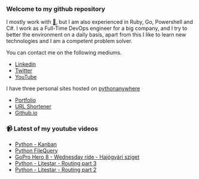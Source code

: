 ### Welcome to my github repository

I mostly work with [:snake:](https://www.python.org/), but I am also experienced in Ruby, Go, Powershell and C#. I work as a Full-Time DevOps engineer for a big company, and I try to better the environment on a daily basis, apart from this I like to learn new technologies and I am a competent problem solver.

You can contact me on the following mediums.
- [Linkedin](https://www.linkedin.com/in/r3ap3rpy)
- [Twitter](https://twitter.com/r3ap3rpy)
- [YouTube](https://www.youtube.com/channel/UC1qkMXH8d2I9DDAtBSeEHqg)

I have three personal sites hosted on [pythonanywhere](https://www.pythonanywhere.com/)
- [Portfolio](http://r3ap3rpy.pythonanywhere.com/)
- [URL Shortener](http://shortenpy.pythonanywhere.com/)
- [Github.io](https://r3ap3rpy.github.io/)

### :video_camera: Latest of my youtube videos
<!-- YOUTUBE:START -->
- [Python - Kanban](https://www.youtube.com/watch?v=bxSH0B-g7sA)
- [Python   FileQuery](https://www.youtube.com/watch?v=QjYNhXpk6vo)
- [GoPro Hero 8 - Wednesday ride - Hajógyári sziget](https://www.youtube.com/watch?v=n3lA41b8NmM)
- [Python - Litestar - Routing part 3](https://www.youtube.com/watch?v=WD4WY9KNTfs)
- [Python - Litestar - Routing part  2](https://www.youtube.com/watch?v=xsrZFCVsNJw)
<!-- YOUTUBE:END -->

